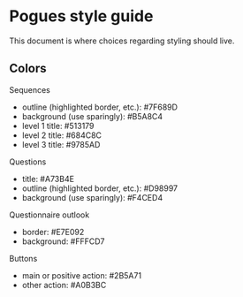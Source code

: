 # Pogues style guide

This document is where choices regarding styling should live.

## Colors

Sequences
- outline (highlighted border, etc.): #7F689D
- background (use sparingly): #B5A8C4
- level 1 title: #513179
- level 2 title: #684C8C
- level 3 title: #9785AD

Questions
- title: #A73B4E
- outline (highlighted border, etc.): #D98997
- background (use sparingly): #F4CED4

Questionnaire outlook
- border: #E7E092
- background: #FFFCD7

Buttons
- main or positive action: #2B5A71
- other action: #A0B3BC
